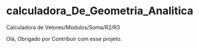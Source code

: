 # calculadora_De_Geometria_Analitica
Calculadora de Vetores/Modulos/Soma/R2/R3

Olá, Obrigado por Contribuir com esse projeto.
